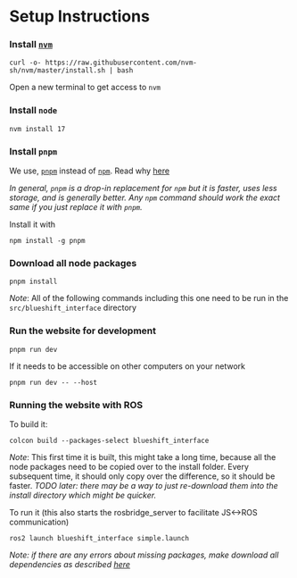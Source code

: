 # Setup Instructions
### Install [`nvm`](https://github.com/nvm-sh/nvm)
```
curl -o- https://raw.githubusercontent.com/nvm-sh/nvm/master/install.sh | bash
```

Open a new terminal to get access to `nvm`

### Install `node`
```
nvm install 17
```

### Install `pnpm`
We use, [`pnpm`](https://github.com/pnpm/pnpm) instead of [`npm`](https://www.npmjs.com/about). Read why [here](https://betterprogramming.pub/the-case-for-pnpm-over-npm-or-yarn-2b221607119)

_In general, `pnpm` is a drop-in replacement for `npm` but it is faster, uses less storage, and is generally better.
Any `npm` command should work the exact same if you just replace it with `pnpm`._

Install it with 
```
npm install -g pnpm
```


### Download all node packages
```
pnpm install
```
_Note_: All of the following commands including this one need to be run in the `src/blueshift_interface` directory

### Run the website for development
```
pnpm run dev
```
If it needs to be accessible on other computers on your network
```
pnpm run dev -- --host
```

### Running the website with ROS
To build it:
```
colcon build --packages-select blueshift_interface
```
_Note_: This first time it is built, this might take a long time, because all the node packages need to be copied over to the install folder. Every subsequent time, it should only copy over the difference, so it should be faster. _TODO later: there may be a way to just re-download them into the install directory which might be quicker._


To run it (this also starts the rosbridge_server to facilitate JS<->ROS communication)
```
ros2 launch blueshift_interface simple.launch
```

_Note: if there are any errors about missing packages, make download all dependencies as described [here](../../README.md#install-dependencies)_
